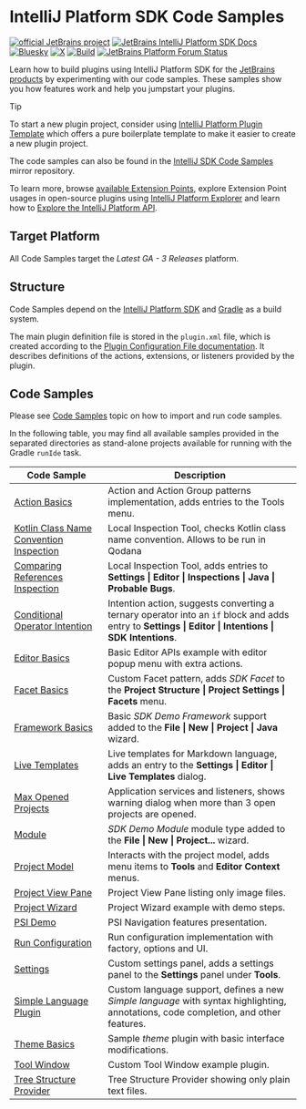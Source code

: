 # IntelliJ Platform SDK Code Samples

[![official JetBrains project](https://jb.gg/badges/official-flat-square.svg)][jb:github]
[![JetBrains IntelliJ Platform SDK Docs](https://jb.gg/badges/docs.svg?style=flat-square)][jb:docs]
[![Bluesky](https://img.shields.io/badge/%40platform.jetbrains.com-0285FF?logo=bluesky&logoColor=fff)][jb:bsky]
[![X](https://img.shields.io/badge/%40JBPlatform-1DA1F2?logo=x)][jb:x]
[![Build](https://img.shields.io/github/actions/workflow/status/JetBrains/intellij-sdk-docs/code-samples.yml?branch=main&style=flat-square)][gh:workflow-code-samples]
[![JetBrains Platform Forum Status](https://img.shields.io/discourse/status?server=https%3A%2F%2Fplatform.jetbrains.com)][jb:forum]

Learn how to build plugins using IntelliJ Platform SDK for the [JetBrains products][jb:products] by experimenting with our code samples.
These samples show you how features work and help you jumpstart your plugins.

> [!TIP]
> To start a new plugin project, consider using [IntelliJ Platform Plugin Template][gh:template] which offers a pure boilerplate template to make it easier to create a new plugin project.
>
> The code samples can also be found in the [IntelliJ SDK Code Samples](https://github.com/JetBrains/intellij-sdk-code-samples) mirror repository.

To learn more, browse [available Extension Points][docs:eps], explore Extension Point usages in open-source plugins using [IntelliJ Platform Explorer](https://jb.gg/ipe) and learn how to [Explore the IntelliJ Platform API][docs:explore-api].

## Target Platform

All Code Samples target the _Latest GA - 3 Releases_ platform.

## Structure

Code Samples depend on the [IntelliJ Platform SDK][docs] and [Gradle][docs:gradle] as a build system.

The main plugin definition file is stored in the `plugin.xml` file, which is created according to the [Plugin Configuration File documentation][docs:plugin.xml].
It describes definitions of the actions, extensions, or listeners provided by the plugin.

## Code Samples

Please see [Code Samples][docs:code-samples] topic on how to import and run code samples.

In the following table, you may find all available samples provided in the separated directories as stand-alone projects available for running with the Gradle `runIde` task.

| Code Sample                                                                 | Description                                                                                                                                                       |
|-----------------------------------------------------------------------------|-------------------------------------------------------------------------------------------------------------------------------------------------------------------|
| [Action Basics](./action_basics)                                            | Action and Action Group patterns implementation, adds entries to the Tools menu.                                                                                  |
| [Kotlin Class Name Convention Inspection](./code_inspection_qodana)         | Local Inspection Tool, checks Kotlin class name convention. Allows to be run in Qodana                                                                            |
| [Comparing References Inspection](./comparing_string_references_inspection) | Local Inspection Tool, adds entries to **Settings &#124; Editor &#124; Inspections &#124; Java &#124; Probable Bugs**.                                            |
| [Conditional Operator Intention](./conditional_operator_intention)          | Intention action, suggests converting a ternary operator into an `if` block and adds entry to **Settings &#124; Editor &#124; Intentions &#124; SDK Intentions**. |
| [Editor Basics](./editor_basics)                                            | Basic Editor APIs example with editor popup menu with extra actions.                                                                                              |
| [Facet Basics](./facet_basics)                                              | Custom Facet pattern, adds *SDK Facet* to the **Project Structure &#124; Project Settings &#124; Facets** menu.                                                    |
| [Framework Basics](./framework_basics)                                      | Basic *SDK Demo Framework* support added to the **File &#124; New &#124; Project &#124; Java** wizard.                                                            |
| [Live Templates](./live_templates)                                          | Live templates for Markdown language, adds an entry to the **Settings &#124; Editor &#124; Live Templates** dialog.                                               |
| [Max Opened Projects](./max_opened_projects)                                | Application services and listeners, shows warning dialog when more than 3 open projects are opened.                                                               |
| [Module](./module)                                                          | *SDK Demo Module* module type added to the **File &#124; New &#124; Project...** wizard.                                                                          |
| [Project Model](./project_model)                                            | Interacts with the project model, adds menu items to **Tools** and **Editor Context** menus.                                                                      |
| [Project View Pane](./project_view_pane)                                    | Project View Pane listing only image files.                                                                                                                       |
| [Project Wizard](./project_wizard)                                          | Project Wizard example with demo steps.                                                                                                                           |
| [PSI Demo](./psi_demo)                                                      | PSI Navigation features presentation.                                                                                                                             |
| [Run Configuration](./run_configuration)                                    | Run configuration implementation with factory, options and UI.                                                                                                    |
| [Settings](./settings)                                                      | Custom settings panel, adds a settings panel to the **Settings** panel under **Tools**.                                                                           |
| [Simple Language Plugin](./simple_language_plugin)                          | Custom language support, defines a new *Simple language* with syntax highlighting, annotations, code completion, and other features.                              |
| [Theme Basics](./theme_basics)                                              | Sample *theme* plugin with basic interface modifications.                                                                                                         |
| [Tool Window](./tool_window)                                                | Custom Tool Window example plugin.                                                                                                                                |
| [Tree Structure Provider](./tree_structure_provider)                        | Tree Structure Provider showing only plain text files.                                                                                                            |

[gh:workflow-code-samples]: https://github.com/JetBrains/intellij-sdk-docs/actions/workflows/code-samples.yml
[gh:template]: https://github.com/JetBrains/intellij-platform-plugin-template

[jb:github]: https://github.com/JetBrains/.github/blob/main/profile/README.md
[jb:docs]: https://plugins.jetbrains.com/docs/intellij/
[jb:products]: https://www.jetbrains.com/products.html
[jb:forum]: https://platform.jetbrains.com
[jb:bsky]: https://bsky.app/profile/platform.jetbrains.com
[jb:x]: https://x.com/JBPlatform

[docs]: https://plugins.jetbrains.com/docs/intellij/
[docs:code-samples]: https://plugins.jetbrains.com/docs/intellij/code-samples.html
[docs:eps]: https://plugins.jetbrains.com/docs/intellij/extension-point-list.html
[docs:gradle]: https://plugins.jetbrains.com/docs/intellij/developing-plugins.html
[docs:plugin.xml]: https://plugins.jetbrains.com/docs/intellij/plugin-configuration-file.html
[docs:explore-api]: https://plugins.jetbrains.com/docs/intellij/explore-api.html
